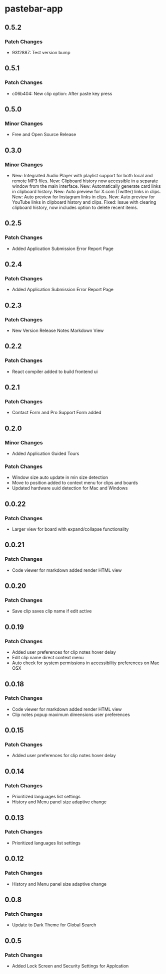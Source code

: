 # pastebar-app

## 0.5.2

### Patch Changes

- 93f2887: Test version bump

## 0.5.1

### Patch Changes

- c06b404: New clip option: After paste key press

## 0.5.0

### Minor Changes

- Free and Open Source Release

## 0.3.0

### Minor Changes

- New: Integrated Audio Player with playlist support for both local and remote MP3 files.
  New: Clipboard history now accessible in a separate window from the main interface.
  New: Automatically generate card links in clipboard history.
  New: Auto preview for X.com (Twitter) links in clips.
  New: Auto preview for Instagram links in clips.
  New: Auto preview for YouTube links in clipboard history and clips.
  Fixed: Issue with clearing clipboard history, now includes option to delete recent items.

## 0.2.5

### Patch Changes

- Added Application Submission Error Report Page

## 0.2.4

### Patch Changes

- Added Application Submission Error Report Page

## 0.2.3

### Patch Changes

- New Version Release Notes Markdown View

## 0.2.2

### Patch Changes

- React compiler added to build frontend ui

## 0.2.1

### Patch Changes

- Contact Form and Pro Support Form added

## 0.2.0

### Minor Changes

- Added Application Guided Tours

### Patch Changes

- Window size auto update in min size detection
- Move to position added to context menu for clips and boards
- Updated hardware uuid detection for Mac and Windows

## 0.0.22

### Patch Changes

- Larger view for board with expand/collapse functionality

## 0.0.21

### Patch Changes

- Code viewer for markdown added render HTML view

## 0.0.20

### Patch Changes

- Save clip saves clip name if edit active

## 0.0.19

### Patch Changes

- Added user preferences for clip notes hover delay
- Edit clip name direct context menu
- Auto check for system permissions in accessibility preferences on Mac OSX

## 0.0.18

### Patch Changes

- Code viewer for markdown added render HTML view
- Clip notes popup maximum dimensions user preferences

## 0.0.15

### Patch Changes

- Added user preferences for clip notes hover delay

## 0.0.14

### Patch Changes

- Prioritized languages list settings
- History and Menu panel size adaptive change

## 0.0.13

### Patch Changes

- Prioritized languages list settings

## 0.0.12

### Patch Changes

- History and Menu panel size adaptive change

## 0.0.8

### Patch Changes

- Update to Dark Theme for Global Search

## 0.0.5

### Patch Changes

- Added Lock Screen and Security Settings for Applcation
